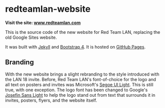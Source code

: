 # redteamlan-website

**Visit the site: www.redteamlan.com**

This is the source code of the new website for Red Team LAN, replacing the old Google Sites website.

It was built with [Jekyll](https://jekyllrb.com/) and [Bootstrap 4](http://v4-alpha.getbootstrap.com/). It is hosted on [GitHub Pages](https://pages.github.com/).

## Branding

With the new website brings a slight rebranding to the style introduced with the LAN 18 invite. Before, Red Team LAN's font-of-choice for the logo and all text on posters and invites was Microsoft's [Segoe UI Light](https://www.microsoft.com/typography/fonts/font.aspx?FMID=1944). This is still true, with one exception. The logo font has been changed to Google's [Josefin Sans Light](https://www.google.com/fonts/specimen/Josefin+Sans) to help the logo stand out from text that surrounds it in invites, posters, flyers, and the website itself.
